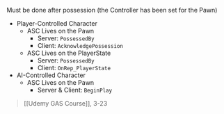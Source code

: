 Must be done after possession (the Controller has been set for the Pawn)

* Player-Controlled Character
	* ASC Lives on the Pawn
		* Server: `PossessedBy`
		* Client: `AcknowledgePossession`
	* ASC Lives on the PlayerState
		* Server: `PossessedBy`
		* Client: `OnRep_PlayerState`
* AI-Controlled Character
	* ASC Lives on the Pawn
		* Server & Client: `BeginPlay`

> [[Udemy GAS Course]], 3-23
